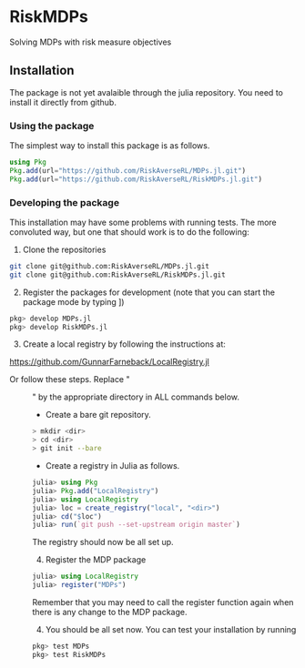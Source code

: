 # RiskMDPs

Solving MDPs with risk measure objectives

## Installation

The package is not yet avalaible through the julia repository. You need to install it directly from github.

### Using the package

The simplest way to install this package is as follows.  
```julia
using Pkg
Pkg.add(url="https://github.com/RiskAverseRL/MDPs.jl.git")
Pkg.add(url="https://github.com/RiskAverseRL/RiskMDPs.jl.git")
```

### Developing the package

This installation may have some problems with running tests. The more convoluted way, but one that should work is to do the following:

1. Clone the repositories

```bash
git clone git@github.com:RiskAverseRL/MDPs.jl.git
git clone git@github.com:RiskAverseRL/RiskMDPs.jl.git
```

2. Register the packages for development (note that you can start the package mode by typing ])

```julia
pkg> develop MDPs.jl
pkg> develop RiskMDPs.jl
```

3. Create a local registry by following the instructions at: 

<https://github.com/GunnarFarneback/LocalRegistry.jl>

Or follow these steps. Replace "<dir>" by the appropriate directory in ALL commands below.

- Create a bare git repository.
```bash
> mkdir <dir>
> cd <dir>
> git init --bare
```

- Create a registry in Julia as follows.

```julia
julia> using Pkg
julia> Pkg.add("LocalRegistry")
julia> using LocalRegistry
julia> loc = create_registry("local", "<dir>")
julia> cd("$loc")
julia> run(`git push --set-upstream origin master`)
```

The registry should now be all set up.

4. Register the MDP package

```julia
julia> using LocalRegistry
julia> register("MDPs")
```

Remember that you may need to call the register function again when there is any change to the MDP package.

4. You should be all set now. You can test your installation by running

```julia
pkg> test MDPs
pkg> test RiskMDPs
```
